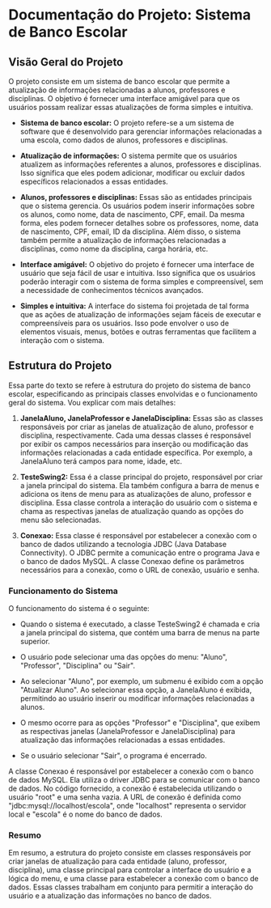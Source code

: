 # Documentação do Projeto: Sistema de Banco Escolar

## Visão Geral do Projeto

O projeto consiste em um sistema de banco escolar que permite a atualização de informações relacionadas a alunos, professores e disciplinas. O objetivo é fornecer uma interface amigável para que os usuários possam realizar essas atualizações de forma simples e intuitiva.

- **Sistema de banco escolar:** O projeto refere-se a um sistema de software que é desenvolvido para gerenciar informações relacionadas a uma escola, como dados de alunos, professores e disciplinas.

- **Atualização de informações:** O sistema permite que os usuários atualizem as informações referentes a alunos, professores e disciplinas. Isso significa que eles podem adicionar, modificar ou excluir dados específicos relacionados a essas entidades.

- **Alunos, professores e disciplinas:** Essas são as entidades principais que o sistema gerencia. Os usuários podem inserir informações sobre os alunos, como nome, data de nascimento, CPF, email. Da mesma forma, eles podem fornecer detalhes sobre os professores, nome, data de nascimento, CPF, email, ID da disciplina. Além disso, o sistema também permite a atualização de informações relacionadas a disciplinas, como nome da disciplina, carga horária, etc.

- **Interface amigável:** O objetivo do projeto é fornecer uma interface de usuário que seja fácil de usar e intuitiva. Isso significa que os usuários poderão interagir com o sistema de forma simples e compreensível, sem a necessidade de conhecimentos técnicos avançados.

- **Simples e intuitiva:** A interface do sistema foi projetada de tal forma que as ações de atualização de informações sejam fáceis de executar e compreensíveis para os usuários. Isso pode envolver o uso de elementos visuais, menus, botões e outras ferramentas que facilitem a interação com o sistema.

## Estrutura do Projeto

Essa parte do texto se refere à estrutura do projeto do sistema de banco escolar, especificando as principais classes envolvidas e o funcionamento geral do sistema. Vou explicar com mais detalhes:

1. **JanelaAluno, JanelaProfessor e JanelaDisciplina:** Essas são as classes responsáveis por criar as janelas de atualização de aluno, professor e disciplina, respectivamente. Cada uma dessas classes é responsável por exibir os campos necessários para inserção ou modificação das informações relacionadas a cada entidade específica. Por exemplo, a JanelaAluno terá campos para nome, idade, etc.

2. **TesteSwing2:** Essa é a classe principal do projeto, responsável por criar a janela principal do sistema. Ela também configura a barra de menus e adiciona os itens de menu para as atualizações de aluno, professor e disciplina. Essa classe controla a interação do usuário com o sistema e chama as respectivas janelas de atualização quando as opções do menu são selecionadas.

3. **Conexao:** Essa classe é responsável por estabelecer a conexão com o banco de dados utilizando a tecnologia JDBC (Java Database Connectivity). O JDBC permite a comunicação entre o programa Java e o banco de dados MySQL. A classe Conexao define os parâmetros necessários para a conexão, como o URL de conexão, usuário e senha.

### Funcionamento do Sistema

O funcionamento do sistema é o seguinte:

- Quando o sistema é executado, a classe TesteSwing2 é chamada e cria a janela principal do sistema, que contém uma barra de menus na parte superior.

- O usuário pode selecionar uma das opções do menu: "Aluno", "Professor", "Disciplina" ou "Sair".

- Ao selecionar "Aluno", por exemplo, um submenu é exibido com a opção "Atualizar Aluno". Ao selecionar essa opção, a JanelaAluno é exibida, permitindo ao usuário inserir ou modificar informações relacionadas a alunos.

- O mesmo ocorre para as opções "Professor" e "Disciplina", que exibem as respectivas janelas (JanelaProfessor e JanelaDisciplina) para atualização das informações relacionadas a essas entidades.

- Se o usuário selecionar "Sair", o programa é encerrado.

A classe Conexao é responsável por estabelecer a conexão com o banco de dados MySQL. Ela utiliza o driver JDBC para se comunicar com o banco de dados. No código fornecido, a conexão é estabelecida utilizando o usuário "root" e uma senha vazia. A URL de conexão é definida como "jdbc:mysql://localhost/escola", onde "localhost" representa o servidor local e "escola" é o nome do banco de dados.

### Resumo
Em resumo, a estrutura do projeto consiste em classes responsáveis por criar janelas de atualização para cada entidade (aluno, professor, disciplina), uma classe principal para controlar a interface do usuário e a lógica do menu, e uma classe para estabelecer a conexão com o banco de dados. Essas classes trabalham em conjunto para permitir a interação do usuário e a atualização das informações no banco de dados.
